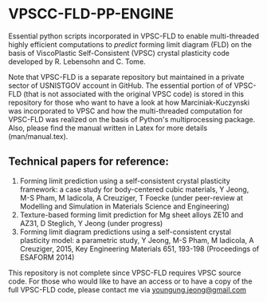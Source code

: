 # VPSCC-FLD-PP-ENGINE
Essential python scripts incorporated in VPSC-FLD to enable multi-threaded
highly efficient computations to *predict* forming limit diagram (FLD) on the basis of
ViscoPlastic Self-Consistent (VPSC) crystal plasticity code developed by R. Lebensohn and C. Tome.

Note that VPSC-FLD is a separate repository but maintained in a private sector of USNISTGOV account in GitHub.
The essential portion of of VPSC-FLD (that is not associated with the original VPSC code) is stored in this repository 
for those who want to have a look at how Marciniak-Kuczynski was incorporated to VPSC and how the multi-threaded
computation for VPSC-FLD was realized on the basis of Python's multiprocessing package.
Also, please find the manual written in Latex for more details (man/manual.tex).


Technical papers for reference:
-------------------------------
1. Forming limit prediction using a self-consistent crystal plasticity framework: a case study for body-centered cubic materials, Y Jeong, M-S Pham, M Iadicola, A Creuziger, T Foecke (under peer-review at Modelling and Simulation in Materials Science and Engineering)
2. Texture-based forming limit prediction for Mg sheet alloys ZE10 and AZ31, D Steglich, Y Jeong (under progress)
3. Forming limit diagram predictions using a self-consistent crystal plasticity model: a parametric study, Y Jeong, M-S Pham, M Iadicola, A Creuziger, 2015, Key Engineering Materials 651, 193-198 (Proceedings of ESAFORM 2014)



This repository is not complete since VPSC-FLD requires VPSC source code.
For those who would like to have an access or to have a copy of the full VPSC-FLD code,
please contact me via youngung.jeong@gmail.com
